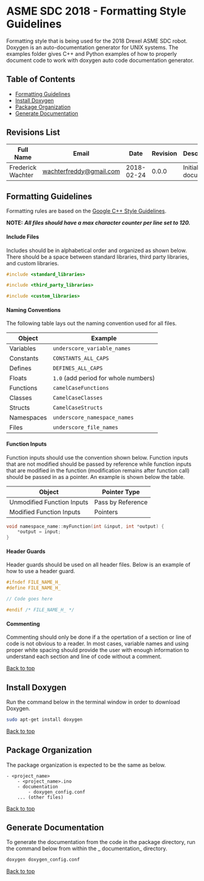 # ASME SDC 2018 - Formatting Style Guidelines

Formatting style that is being used for the 2018 Drexel ASME SDC robot. Doxygen is an auto-documentation generator for 
UNIX systems. The examples folder gives C++ and Python examples of how to properly document code to work with doxygen 
auto code documentation generator. 

## Table of Contents
- [Formatting Guidelines](#format)
- [Install Doxygen](#install)
- [Package Organization](#organization)
- [Generate Documentation](#generate)

## Revisions List
Full Name | Email | Date | Revision | Description
--- | --- | --- | --- | ---
Frederick Wachter | wachterfreddy@gmail.com | 2018-02-24 | 0.0.0 | Initial document

<a id="format"/>

## Formatting Guidelines

Formatting rules are based on the [Google C++ Style Guidelines](https://google.github.io/styleguide/cppguide.html). 

**NOTE:** **_All files should have a max character counter per line set to 120._**

#### Include Files

Includes should be in alphabetical order and organized as shown below. There should be a space between standard libraries, third party libraries, and custom libraries.

```cpp
#include <standard_libraries>

#include <third_party_libraries>

#include <custom_libraries>
```

#### Naming Conventions

The following table lays out the naming convention used for all files. 

Object | Example
--- | ---
Variables | ``` underscore_variable_names ```
Constants | ``` CONSTANTS_ALL_CAPS ``` 
Defines | ``` DEFINES_ALL_CAPS ```
Floats | ``` 1.0 ``` (add period for whole numbers)
Functions | ``` camelCaseFunctions ```
Classes | ``` CamelCaseClasses ```
Structs | ``` CamelCaseStructs ```
Namespaces | ``` underscore_namespace_names ```
Files | ``` underscore_file_names ```

#### Function Inputs

Function inputs should use the convention shown below. Function inputs that are not modified should be passed by 
reference while function inputs that are modified in the function (modification remains after function call) should be 
passed in as a pointer. An example is shown below the table.

Object | Pointer Type
--- | ---
Unmodified Function Inputs | Pass by Reference
Modified Function Inputs | Pointers

```cpp
void namespace_name::myFunction(int &input, int *output) {
	*output = input;
}
```

#### Header Guards

Header guards should be used on all header files. Below is an example of how to use a header guard.

```cpp
#ifndef FILE_NAME_H_
#define FILE_NAME_H_

// Code goes here

#endif /* FILE_NAME_H_ */
```

#### Commenting

Commenting should only be done if a the opertation of a section or line of code is not obvious to a reader. In most 
cases, variable names and using proper white spacing should provide the user with enough information to understand 
each section and line of code without a comment.

[Back to top](#top)

<a id="install"/>

## Install Doxygen

Run the command below in the terminal window in order to download Doxygen.

```bash
sudo apt-get install doxygen
```

[Back to top](#top)

<a id="organization"/>

## Package Organization

The package organization is expected to be the same as below.

	- <project_name>
		- <project_name>.ino
		- documentation
			- doxygen_config.conf
		... (other files)

[Back to top](#top)

<a id="generate"/>

## Generate Documentation

To generate the documentation from the code in the package directory, run the command below from within the _
documentation_ directory.

```bash
doxygen doxygen_config.conf
```

[Back to top](#top)


